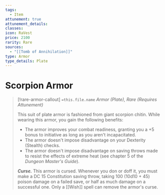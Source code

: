 ```yaml
---
tags:
  - Item
attunement: true
attunement_details: 
classes: 
icon: RaVest
price: 2100
rarity: Rare
sources:
  - "[[Tomb of Annihilation]]"
type: Armor
type_details: Plate
---
```

# Scorpion Armor
>[!rare-armor-callout] `=this.file.name`
>*Armor (Plate), Rare (Requires Attunement)*
>
>This suit of plate armor is fashioned from giant scorpion chitin. While wearing this armor, you gain the following benefits:
>
>* The armor improves your combat readiness, granting you a +5 bonus to initiative as long as you aren't incapacitated.
>* The armor doesn't impose disadvantage on your Dexterity (Stealth) checks.
>* The armor doesn't impose disadvantage on saving throws made to resist the effects of extreme heat (see chapter 5 of the *Dungeon Master's Guide*).
>
>***Curse.*** This armor is cursed. Whenever you don or doff it, you must make a DC 15 Constitution saving throw, taking 100 (10d10 + 45) poison damage on a failed save, or half as much damage on a successful one. Only a [[Wish]] spell can remove the armor's curse.
>
>
